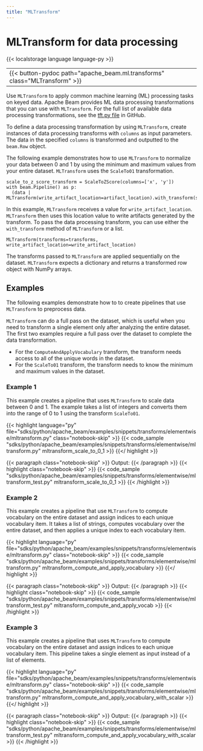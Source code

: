 ```yaml
---
title: "MLTransform"
---
```

<!--
Licensed under the Apache License, Version 2.0 (the "License");
you may not use this file except in compliance with the License.
You may obtain a copy of the License at

http://www.apache.org/licenses/LICENSE-2.0

Unless required by applicable law or agreed to in writing, software
distributed under the License is distributed on an "AS IS" BASIS,
WITHOUT WARRANTIES OR CONDITIONS OF ANY KIND, either express or implied.
See the License for the specific language governing permissions and
limitations under the License.
-->

# MLTransform for data processing

{{< localstorage language language-py >}}


<table>
  <tr>
    <td>
      <a>
      {{< button-pydoc path="apache_beam.ml.transforms" class="MLTransform" >}}
      </a>
   </td>
  </tr>
</table>


Use `MLTransform` to apply common machine learning (ML) processing tasks on keyed data. Apache Beam provides ML data processing transformations that you can use with `MLTransform`. For the full list of available data
processing transformations, see the [tft.py file](https://github.com/apache/beam/blob/ab93fb1988051baac6c3b9dd1031f4d68bd9a149/sdks/python/apache_beam/ml/transforms/tft.py#L52) in GitHub.


To define a data processing transformation by using `MLTransform`, create instances of data processing transforms with `columns` as input parameters. The data in the specified `columns` is transformed and outputted to the `beam.Row` object.

The following example demonstrates how to use `MLTransform` to normalize your data between 0 and 1 by using the minimum and maximum values from your entire dataset. `MLTransform` uses the `ScaleTo01` transformation.


```
scale_to_z_score_transform = ScaleToZScore(columns=['x', 'y'])
with beam.Pipeline() as p:
  (data | MLTransform(write_artifact_location=artifact_location).with_transform(scale_to_z_score_transform))
```

In this example, `MLTransform` receives a value for `write_artifact_location`. `MLTransform` then uses this location value to write artifacts generated by the transform. To pass the data processing transform, you can use either the `with_transform` method of `MLTransform` or a list.

```
MLTransform(transforms=transforms, write_artifact_location=write_artifact_location)
```

The transforms passed to `MLTransform` are applied sequentially on the dataset. `MLTransform` expects a dictionary and returns a transformed row object with NumPy arrays.
## Examples

The following examples demonstrate how to to create pipelines that use `MLTransform` to preprocess data.

`MLTransform` can do a full pass on the dataset, which is useful when you need to transform a single element only after analyzing the entire dataset.
The first two examples require a full pass over the dataset to complete the data transformation.

* For the `ComputeAndApplyVocabulary` transform, the transform needs access to all of the unique words in the dataset.
* For the `ScaleTo01` transform, the transform needs to know the minimum and maximum values in the dataset.

### Example 1

This example creates a pipeline that uses `MLTransform` to scale data between 0 and 1.
The example takes a list of integers and converts them into the range of 0 to 1 using the transform `ScaleTo01`.

{{< highlight language="py" file="sdks/python/apache_beam/examples/snippets/transforms/elementwise/mltransform.py"
  class="notebook-skip" >}}
{{< code_sample "sdks/python/apache_beam/examples/snippets/transforms/elementwise/mltransform.py" mltransform_scale_to_0_1 >}}
{{</ highlight >}}

{{< paragraph class="notebook-skip" >}}
Output:
{{< /paragraph >}}
{{< highlight class="notebook-skip" >}}
{{< code_sample "sdks/python/apache_beam/examples/snippets/transforms/elementwise/mltransform_test.py" mltransform_scale_to_0_1 >}}
{{< /highlight >}}


### Example 2

This example creates a pipeline that use `MLTransform` to compute vocabulary on the entire dataset and assign indices to each unique vocabulary item.
It takes a list of strings, computes vocabulary over the entire dataset, and then applies a unique index to each vocabulary item.


{{< highlight language="py" file="sdks/python/apache_beam/examples/snippets/transforms/elementwise/mltransform.py"
  class="notebook-skip" >}}
{{< code_sample "sdks/python/apache_beam/examples/snippets/transforms/elementwise/mltransform.py" mltransform_compute_and_apply_vocabulary >}}
{{</ highlight >}}

{{< paragraph class="notebook-skip" >}}
Output:
{{< /paragraph >}}
{{< highlight class="notebook-skip" >}}
{{< code_sample "sdks/python/apache_beam/examples/snippets/transforms/elementwise/mltransform_test.py" mltransform_compute_and_apply_vocab >}}
{{< /highlight >}}


### Example 3

This example creates a pipeline that uses `MLTransform` to compute vocabulary on the entire dataset and assign indices to each unique vocabulary item. This pipeline takes a single element as input instead of a list of elements.


{{< highlight language="py" file="sdks/python/apache_beam/examples/snippets/transforms/elementwise/mltransform.py"
  class="notebook-skip" >}}
{{< code_sample "sdks/python/apache_beam/examples/snippets/transforms/elementwise/mltransform.py" mltransform_compute_and_apply_vocabulary_with_scalar >}}
{{</ highlight >}}

{{< paragraph class="notebook-skip" >}}
Output:
{{< /paragraph >}}
{{< highlight class="notebook-skip" >}}
{{< code_sample "sdks/python/apache_beam/examples/snippets/transforms/elementwise/mltransform_test.py" mltransform_compute_and_apply_vocabulary_with_scalar >}}
{{< /highlight >}}

